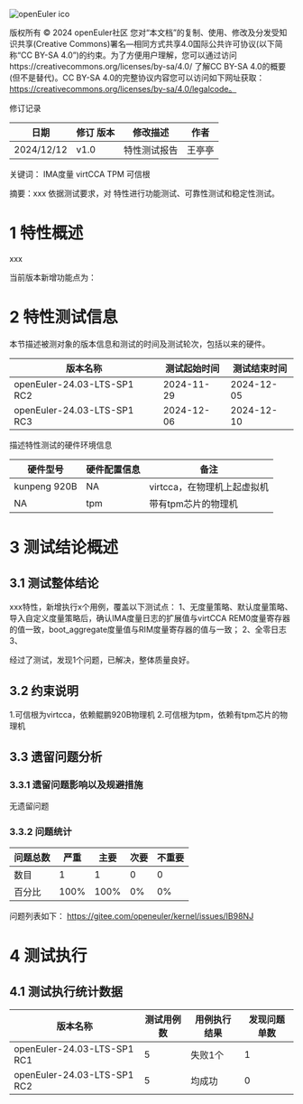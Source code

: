 ![openEuler ico](../../images/openEuler.png)

版权所有 © 2024  openEuler社区
您对“本文档”的复制、使用、修改及分发受知识共享(Creative Commons)署名—相同方式共享4.0国际公共许可协议(以下简称“CC BY-SA 4.0”)的约束。为了方便用户理解，您可以通过访问https://creativecommons.org/licenses/by-sa/4.0/ 了解CC BY-SA 4.0的概要 (但不是替代)。CC BY-SA 4.0的完整协议内容您可以访问如下网址获取：https://creativecommons.org/licenses/by-sa/4.0/legalcode。

修订记录

| 日期      | 修订   版本 | 修改描述                | 作者   |
| --------- | ----------- | ----------------------- | ------ |
| 2024/12/12 | v1.0        | 特性测试报告 | 王亭亭 |

关键词： IMA度量 virtCCA TPM 可信根

摘要：xxx
依据测试要求，对 特性进行功能测试、可靠性测试和稳定性测试。

# 1     特性概述
xxx

当前版本新增功能点为：

# 2     特性测试信息

本节描述被测对象的版本信息和测试的时间及测试轮次，包括以来的硬件。

| 版本名称                    | 测试起始时间 | 测试结束时间 |
| --------------------------- | ------------ | ------------ |
| openEuler-24.03-LTS-SP1 RC2 | 2024-11-29   | 2024-12-05   |
| openEuler-24.03-LTS-SP1 RC3 | 2024-12-06   | 2024-12-10   |

描述特性测试的硬件环境信息

| 硬件型号                  | 硬件配置信息                              | 备注                   |
| ------------------------ | ----------------------------------------- | ---------------------- |
| kunpeng 920B | NA |    virtcca，在物理机上起虚拟机     |
| NA | tpm |    带有tpm芯片的物理机     |

# 3     测试结论概述

## 3.1   测试整体结论

xxx特性，新增执行x个用例，覆盖以下测试点：
1、无度量策略、默认度量策略、导入自定义度量策略后，确认IMA度量日志的扩展值与virtCCA REM0度量寄存器的值一致，boot_aggregate度量值与RIM度量寄存器的值与一致；
2、全零日志
3、

经过了测试，发现1个问题，已解决，整体质量良好。

## 3.2   约束说明

1.可信根为virtcca，依赖鲲鹏920B物理机
2.可信根为tpm，依赖有tpm芯片的物理机

## 3.3   遗留问题分析

### 3.3.1 遗留问题影响以及规避措施

无遗留问题

### 3.3.2 问题统计

| 问题总数                    | 严重 | 主要       | 次要 | 不重要 |
| -------------- | ----- | ----------- | ------- | ------------ |
| 数目 |      1     | 1    |      0      | 0 |
| 百分比 |    100%  | 100% |    0%       | 0% |

问题列表如下：
https://gitee.com/openeuler/kernel/issues/IB98NJ

# 4     测试执行

## 4.1   测试执行统计数据


| 版本名称                    | 测试用例数 | 用例执行结果       | 发现问题单数 |
| --------------------------- | ---------- | ------------------ | ------------ |
| openEuler-24.03-LTS-SP1 RC1 |   5        | 失败1个 | 1            |
| openEuler-24.03-LTS-SP1 RC2 |   5        | 均成功    | 0            |


